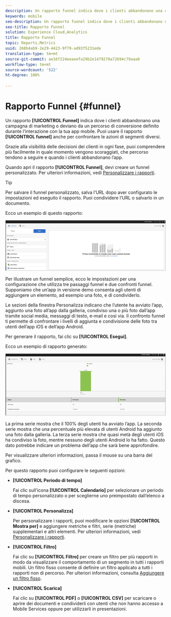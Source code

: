 ```yaml
---
description: Un rapporto funnel indica dove i clienti abbandonano una campagna di marketing o deviano da un percorso di conversione definito durante l’interazione con la tua app mobile. Puoi usare il rapporto funnel anche per confrontare le azioni di segmenti diversi.
keywords: mobile
seo-description: Un rapporto funnel indica dove i clienti abbandonano una campagna di marketing o deviano da un percorso di conversione definito durante l’interazione con la tua app mobile. Puoi usare il rapporto funnel anche per confrontare le azioni di segmenti diversi.
seo-title: Rapporto Funnel
solution: Experience Cloud,Analytics
title: Rapporto Funnel
topic: Reports,Metrics
uuid: 268b4ab9-2e29-4423-9f79-ad93f5231ede
translation-type: tm+mt
source-git-commit: ae16f224eeaeefa29b2e1479270a72694c79aaa0
workflow-type: tm+mt
source-wordcount: '522'
ht-degree: 100%

---
```



# Rapporto Funnel {#funnel}

Un rapporto **[!UICONTROL Funnel]** indica dove i clienti abbandonano una campagna di marketing o deviano da un percorso di conversione definito durante l’interazione con la tua app mobile. Puoi usare il rapporto **[!UICONTROL funnel]** anche per confrontare le azioni di segmenti diversi.

Grazie alla visibilità delle decisioni dei clienti in ogni fase, puoi comprendere più facilmente in quale momento vengono scoraggiati, che percorso tendono a seguire e quando i clienti abbandonano l’app.

Quando apri il rapporto **[!UICONTROL Funnel]**, devi creare un funnel personalizzato. Per ulteriori informazioni, vedi [Personalizzare i rapporti](/help/using/usage/reports-customize/reports-customize.md).

>[!TIP]
>
>Per salvare il funnel personalizzato, salva l’URL dopo aver configurato le impostazioni ed eseguito il rapporto. Puoi condividere l’URL o salvarlo in un documento.

Ecco un esempio di questo rapporto:

![](assets/funnel_create.png)

Per illustrare un funnel semplice, ecco le impostazioni per una configurazione che utilizza tre passaggi funnel e due confronti funnel. Supponiamo che un’app in versione demo consenta agli utenti di aggiungere un elemento, ad esempio una foto, e di condividerlo.

Le sezioni della finestra Personalizza indicano che l’utente ha avviato l’app, aggiunto una foto all’app dalla galleria, condiviso una o più foto dall’app tramite social media, messaggi di testo, e-mail e così via. Il confronto funnel ti permette di confrontare i livelli di aggiunta e condivisione delle foto tra utenti dell’app iOS e dell’app Android.

Per generare il rapporto, fai clic su **[!UICONTROL Esegui]**.

Ecco un esempio di rapporto generato:

![](assets/funnel.png)

La prima serie mostra che il 100% degli utenti ha avviato l’app. La seconda serie mostra che una percentuale più elevata di utenti Android ha aggiunto una foto dalla galleria. La terza serie mostra che quasi metà degli utenti iOS ha condiviso la foto, mentre nessuno degli utenti Android lo ha fatto. Questo dato potrebbe indicare un problema dell’app che sarà bene approfondire.

Per visualizzare ulteriori informazioni, passa il mouse su una barra del grafico.

Per questo rapporto puoi configurare le seguenti opzioni:

* **[!UICONTROL Periodo di tempo]**

   Fai clic sull’icona **[!UICONTROL Calendario]** per selezionare un periodo di tempo personalizzato o per sceglierne uno preimpostato dall’elenco a discesa.
* **[!UICONTROL Personalizza]**

   Per personalizzare i rapporti, puoi modificare le opzioni **[!UICONTROL Mostra per]** e aggiungere metriche e filtri, serie (metriche) supplementari e altri elementi. Per ulteriori informazioni, vedi [Personalizzare i rapporti](/help/using/usage/reports-customize/reports-customize.md).
* **[!UICONTROL Filtro]**

   Fai clic su **[!UICONTROL Filtro]** per creare un filtro per più rapporti in modo da visualizzare il comportamento di un segmento in tutti i rapporti mobili. Un filtro fisso consente di definire un filtro applicato a tutti i rapporti non di percorso. Per ulteriori informazioni, consulta [Aggiungere un filtro fisso](/help/using/usage/reports-customize/t-sticky-filter.md).
* **[!UICONTROL Scarica]**

   Fai clic su **[!UICONTROL PDF]** o **[!UICONTROL CSV]** per scaricare o aprire dei documenti e condividerli con utenti che non hanno accesso a Mobile Services oppure per utilizzarli in presentazioni.